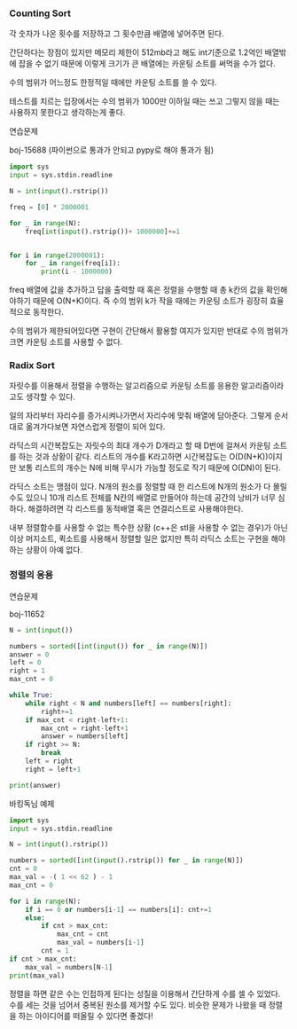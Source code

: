 ### Counting Sort

각 숫자가 나온 횟수를 저장하고 그 횟수만큼 배열에 넣어주면 된다.

간단하다는 장점이 있지만 메모리 제한이 512mb라고 해도 int기준으로 1.2억인 배열밖에 잡을 수 없기 때문에 이렇게 크기가 큰 배열에는 카운팅 소트를 써먹을 수가 없다.

수의 범위가 어느정도 한정적일 때에만 카운팅 소트를 쓸 수 있다.

테스트를 치르는 입장에서는 수의 범위가 1000만 이하일 때는 쓰고 그렇지 않을 때는 사용하지 못한다고 생각하는게 좋다.

연습문제

boj-15688 (파이썬으로 통과가 안되고 pypy로 해야 통과가 됨)

```python
import sys
input = sys.stdin.readline

N = int(input().rstrip())

freq = [0] * 2000001

for _ in range(N):
    freq[int(input().rstrip())+ 1000000]+=1


for i in range(2000001):
    for _ in range(freq[i]):
        print(i - 1000000)
```

freq 배열에 값을 추가하고 답을 출력할 때 혹은 정렬을 수행할 때 총 k칸의 값을 확인해야하기 때문에 O(N+K)이다. 즉 수의 범위 k가 작을 때에는 카운팅 소트가 굉장히 효율적으로 동작한다.

수의 범위가 제한되어있다면 구현이 간단해서 활용할 여지가 있지만 반대로 수의 범위가 크면 카운팅 소트를 사용할 수 없다.

### Radix Sort

자릿수를 이용해서 정렬을 수행하는 알고리즘으로 카운팅 소트를 응용한 알고리즘이라고도 생각할 수 있다.

일의 자리부터 자리수를 증가시켜나가면서 자리수에 맞춰 배열에 담아준다. 그렇게 순서대로 옮겨가다보면 자연스럽게 정렬이 되어 있다.

라딕스의 시간복잡도는 자릿수의 최대 개수가 D개라고 할 때 D번에 걸쳐서 카운팅 소트를 하는 것과 상황이 같다. 리스트의 개수를 K라고하면 시간복잡도는 O(D(N+K))이지만 보통 리스트의 개수는 N에 비해 무시가 가능할 정도로 작기 때문에 O(DN)이 된다.

라딕스 소트는 맹점이 있다. N개의 원소를 정렬할 때 한 리스트에 N개의 원소가 다 몰릴 수도 있으니 10개 리스트 전체를 N칸의 배열로 만들어야 하는데 공간의 낭비가 너무 심하다. 해결하려면 각 리스트를 동적배열 혹은 연결리스트로 사용해야한다.

내부 정렬함수를 사용할 수 없는 특수한 상황 (c++은 stl을 사용할 수 없는 경우)가 아닌 이상 머지소트, 퀵소트를 사용해서 정렬할 일은 없지만 특히 라딕스 소트는 구현을 해야하는 상황이 아예 없다.

### 정렬의 응용

연습문제

boj-11652

```python
N = int(input())

numbers = sorted([int(input()) for _ in range(N)])
answer = 0
left = 0
right = 1
max_cnt = 0

while True:
    while right < N and numbers[left] == numbers[right]:
        right+=1
    if max_cnt < right-left+1:
        max_cnt = right-left+1
        answer = numbers[left]
    if right >= N:
        break
    left = right
    right = left+1

print(answer)
```

바킹독님 예제

```python
import sys
input = sys.stdin.readline

N = int(input().rstrip())

numbers = sorted([int(input().rstrip()) for _ in range(N)])
cnt = 0
max_val = -( 1 << 62 ) - 1
max_cnt = 0

for i in range(N):
    if i == 0 or numbers[i-1] == numbers[i]: cnt+=1
    else:
        if cnt > max_cnt:
            max_cnt = cnt
            max_val = numbers[i-1]
        cnt = 1
if cnt > max_cnt:
    max_val = numbers[N-1]
print(max_val)
```

정렬을 하면 같은 수는 인접하게 된다는 성질을 이용해서 간단하게 수를 셀 수 있었다. 수를 세는 것을 넘어서 중복된 원소를 제거할 수도 있다. 비슷한 문제가 나왔을 때 정렬을 하는 아이디어를 떠올릴 수 있다면 좋겠다!
